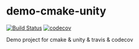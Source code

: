 # demo-cmake-unity

[![Build Status](https://travis-ci.com/kaaass/demo-cmake-unity.svg?branch=master)](https://travis-ci.com/kaaass/demo-cmake-unity)
[![codecov](https://codecov.io/gh/kaaass/demo-cmake-unity/branch/master/graph/badge.svg)](https://codecov.io/gh/kaaass/demo-cmake-unity)

Demo project for cmake &amp; unity &amp; travis &amp; codecov
